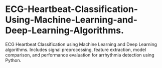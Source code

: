# ECG-Heartbeat-Classification-Using-Machine-Learning-and-Deep-Learning-Algorithms.
ECG Heartbeat Classification using Machine Learning and Deep Learning algorithms. Includes signal preprocessing, feature extraction, model comparison, and performance evaluation for arrhythmia detection using Python.
